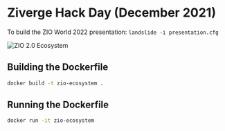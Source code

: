 # Ziverge Hack Day (December 2021)

To build the ZIO World 2022 presentation:
```landslide -i presentation.cfg```

![ZIO 2.0 Ecosystem](./ecosystem.svg)

## Building the Dockerfile
```bash
docker build -t zio-ecosystem .
```

## Running the Dockerfile
```bash
docker run -it zio-ecosystem
```
